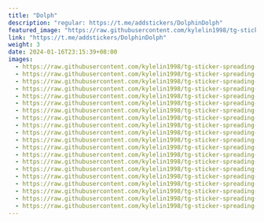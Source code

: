 ```yaml
---
title: "Dolph"
description: "regular: https://t.me/addstickers/DolphinDolph"
featured_image: "https://raw.githubusercontent.com/kylelin1998/tg-sticker-spreading-worldwide-images/main/img/b090fcc2-5ca8-4dce-a26d-090f77d5e2dc.jpg"
link: "https://t.me/addstickers/DolphinDolph"
weight: 3
date: 2024-01-16T23:15:39+08:00
images:
  - https://raw.githubusercontent.com/kylelin1998/tg-sticker-spreading-worldwide-images/main/img/b090fcc2-5ca8-4dce-a26d-090f77d5e2dc.jpg
  - https://raw.githubusercontent.com/kylelin1998/tg-sticker-spreading-worldwide-images/main/img/6c77e821-53eb-4062-b1ea-52826e6390ed.jpg
  - https://raw.githubusercontent.com/kylelin1998/tg-sticker-spreading-worldwide-images/main/img/f7515519-b44b-4ae3-9017-834ad13b961f.jpg
  - https://raw.githubusercontent.com/kylelin1998/tg-sticker-spreading-worldwide-images/main/img/b69456c1-91c3-4adb-b3d5-cca26c0f3a1c.jpg
  - https://raw.githubusercontent.com/kylelin1998/tg-sticker-spreading-worldwide-images/main/img/810977c5-8c42-4bf9-ab77-5a65c40321df.jpg
  - https://raw.githubusercontent.com/kylelin1998/tg-sticker-spreading-worldwide-images/main/img/1680f020-0147-4072-aac5-432c98b191c5.jpg
  - https://raw.githubusercontent.com/kylelin1998/tg-sticker-spreading-worldwide-images/main/img/36d9342c-2f91-48a0-af85-7098c4e06f36.jpg
  - https://raw.githubusercontent.com/kylelin1998/tg-sticker-spreading-worldwide-images/main/img/9c4d175e-b51f-4d39-beaf-1c14ca7e5992.jpg
  - https://raw.githubusercontent.com/kylelin1998/tg-sticker-spreading-worldwide-images/main/img/1e4a5fc7-7430-4533-8112-4f16421d3a7c.jpg
  - https://raw.githubusercontent.com/kylelin1998/tg-sticker-spreading-worldwide-images/main/img/945bdf23-02ab-4064-93d4-7c373454fae5.jpg
  - https://raw.githubusercontent.com/kylelin1998/tg-sticker-spreading-worldwide-images/main/img/c4b77271-e053-4981-819d-2eca742faaf1.jpg
  - https://raw.githubusercontent.com/kylelin1998/tg-sticker-spreading-worldwide-images/main/img/f1bb7587-095e-41bd-a028-118dd82f4b00.jpg
  - https://raw.githubusercontent.com/kylelin1998/tg-sticker-spreading-worldwide-images/main/img/39ce3ed7-57fa-4b89-a386-39ca9e44e385.jpg
  - https://raw.githubusercontent.com/kylelin1998/tg-sticker-spreading-worldwide-images/main/img/ece4025d-106f-4066-8c32-f5319ba731cb.jpg
  - https://raw.githubusercontent.com/kylelin1998/tg-sticker-spreading-worldwide-images/main/img/abf6a302-8088-4683-9feb-8adbb48e1de3.jpg
  - https://raw.githubusercontent.com/kylelin1998/tg-sticker-spreading-worldwide-images/main/img/e0e63bc1-9208-4128-b0c8-74f0ed80179b.jpg
  - https://raw.githubusercontent.com/kylelin1998/tg-sticker-spreading-worldwide-images/main/img/98f9b59c-22c4-4920-84f2-89da1fee9736.jpg
  - https://raw.githubusercontent.com/kylelin1998/tg-sticker-spreading-worldwide-images/main/img/48cd251f-ad5a-4046-a226-d8b0c95938c1.jpg
  - https://raw.githubusercontent.com/kylelin1998/tg-sticker-spreading-worldwide-images/main/img/8d0bbb0a-09d1-41ce-b0e2-15751e90d78f.jpg
  - https://raw.githubusercontent.com/kylelin1998/tg-sticker-spreading-worldwide-images/main/img/c9f9123b-a463-4a7e-9577-277d5985498f.jpg
---
```

